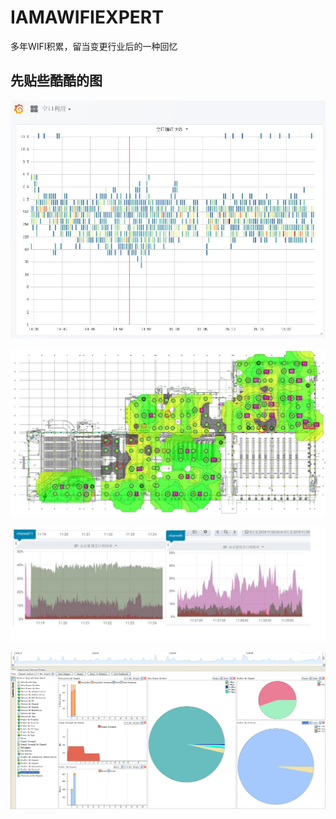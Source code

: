 # IAMAWIFIEXPERT
多年WIFI积累，留当变更行业后的一种回忆



## 先贴些酷酷的图


![空口错误采集](https://github.com/charlesld/IAMAWIFIEXPERT/blob/master/pic/channel%20err.jpg)


![站点勘测](https://github.com/charlesld/IAMAWIFIEXPERT/blob/master/pic/site%20suvery.jpg)

![频谱空口利用Fenix](https://github.com/charlesld/IAMAWIFIEXPERT/blob/master/pic/specturm.jpg)

![无线环境抓取](https://github.com/charlesld/IAMAWIFIEXPERT/blob/master/pic/wireless%20env.jpg)
